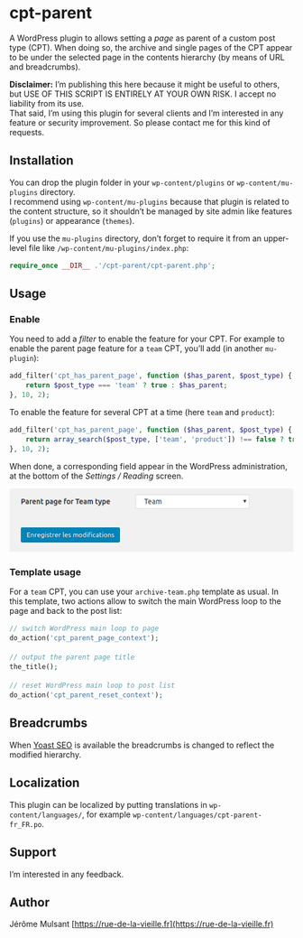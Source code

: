 # cpt-parent

A WordPress plugin to allows setting a *page* as parent of a custom post type (CPT).
When doing so, the archive and single pages of the CPT appear to be under the selected
page in the contents hierarchy (by means of URL and breadcrumbs).

**Disclaimer:** I’m publishing this here because it might be useful to others,
but USE OF THIS SCRIPT IS ENTIRELY AT YOUR OWN RISK. I accept no liability from its use.  
That said, I’m using this plugin for several clients and I’m interested in any feature
or security improvement. So please contact me for this kind of requests.

## Installation

You can drop the plugin folder in your `wp-content/plugins` or `wp-content/mu-plugins` directory.  
I recommend using `wp-content/mu-plugins` because that plugin is related to the content structure, so
it shouldn’t be managed by site admin like features (`plugins`) or appearance (`themes`).

If you use the `mu-plugins` directory, don’t forget to require it from an upper-level file
like `/wp-content/mu-plugins/index.php`:

```php
require_once __DIR__ .'/cpt-parent/cpt-parent.php';
```

## Usage

### Enable

You need to add a *filter* to enable the feature for your CPT. For example to enable the
parent page feature for a `team` CPT, you’ll add (in another `mu-plugin`):

```php
add_filter('cpt_has_parent_page', function ($has_parent, $post_type) {
    return $post_type === 'team' ? true : $has_parent;
}, 10, 2);
```

To enable the feature for several CPT at a time (here `team` and `product`):

```php
add_filter('cpt_has_parent_page', function ($has_parent, $post_type) {
    return array_search($post_type, ['team', 'product']) !== false ? true : $has_parent;
}, 10, 2);
```

When done, a corresponding field appear in the WordPress administration,
at the bottom of the *Settings / Reading* screen.

![](screenshot.png)

### Template usage

For a `team` CPT, you can use your `archive-team.php` template as usual. In this template,
two actions allow to switch the main WordPress loop to the page and back to the post list:

```php
// switch WordPress main loop to page
do_action('cpt_parent_page_context');

// output the parent page title
the_title();

// reset WordPress main loop to post list
do_action('cpt_parent_reset_context');
```

## Breadcrumbs

When [Yoast SEO](https://github.com/Yoast/wordpress-seo) is available
the breadcrumbs is changed to reflect the modified hierarchy.

## Localization

This plugin can be localized by putting translations in `wp-content/languages/`, for example
`wp-content/languages/cpt-parent-fr_FR.po`.

## Support

I’m interested in any feedback.

## Author

Jérôme Mulsant [https://rue-de-la-vieille.fr](https://rue-de-la-vieille.fr)